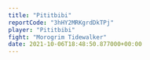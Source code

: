 ```yaml
---
title: "Pititbibi"
reportCode: "3hHY2MRKgrdDkTPj"
player: "Pititbibi"
fight: "Morogrim Tidewalker"
date: 2021-10-06T18:48:50.877000+00:00
---
```

